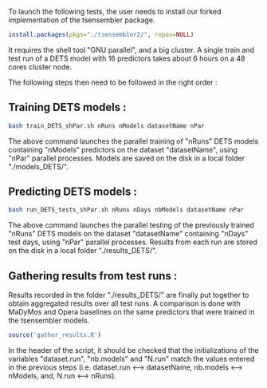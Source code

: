 To launch the following tests, the user needs to install our forked implementation of the tsensembler package.
```r
install.packages(pkgs="./tsensembler2/", repos=NULL)
```
It requires the shell tool "GNU parallel", and a big cluster. A single train and test run of a DETS model with 16 predictors takes about 6 hours on a 48 cores cluster node.

The following steps then need to be followed in the right order :

## Training DETS models :

```sh
bash train_DETS_shPar.sh nRuns nModels datasetName nPar
```
The above command launches the parallel training of "nRuns" DETS models containing "nModels" predictors on the dataset "datasetName", using "nPar" parallel processes.
Models are saved on the disk in a local folder "./models_DETS/".


## Predicting DETS models :

```sh
bash run_DETS_tests_shPar.sh nRuns nDays nbModels datasetName nPar
```
The above command launches the parallel testing of the previously trained "nRuns" DETS models on the dataset "datasetName" containing "nDays" test days, using "nPar" parallel processes.
Results from each run are stored on the disk in a local folder "./results_DETS/".

## Gathering results from test runs :

Results recorded in the folder "./results_DETS/" are finally put together to obtain aggregated results over all test runs. A comparison is done with MaDyMos and Opera baselines on the same predictors that were trained in the tsensembler models.
```r
source('gather_results.R')
```
In the header of the script, it should be checked that the initializations of the variables "dataset.run", "nb.models" and "N.run" match the values entered in the previous steps (i.e. dataset.run <--> datasetName, nb.models <--> nModels, and, N.run <--> nRuns).

